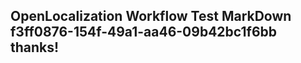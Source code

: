 <properties
ms.topic="hero-topic"
ms.test1="hero-topic"
ms.test2="test"/>


## OpenLocalization Workflow Test MarkDown f3ff0876-154f-49a1-aa46-09b42bc1f6bb thanks!



<!--HONumber=Aug16_HO5-->


